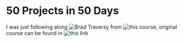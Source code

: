 # 50 Projects in 50 Days

I was just following along ![Brad Traversy](https://github.com/bradtraversy) from ![this course](https://www.udemy.com/course/50-projects-50-days/), original course can be found in ![this link](https://github.com/bradtraversy/50projects50days)
